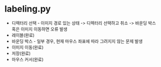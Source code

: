 # labeling.py

* 디렉터리 선택 - 이미지 경로 있는 상태 -> 디렉터리 선택하고 취소 -> 바운딩 박스 혹은 이미지 이동하면 오류 발생 
* 레이블(완료)
* 바운딩 박스 - 일부 경우, 현재 마우스 좌표에 따라 그려지지 않는 문제 발생
* 이미지 이동(완료)
* 저장(완료)
* 마우스 커서(완료)
